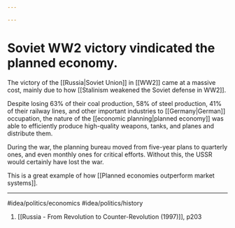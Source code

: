 ```yaml
---

---
```

# Soviet WW2 victory vindicated the planned economy. 
The victory of the [[Russia|Soviet Union]] in [[WW2]] came at a massive cost, mainly due to how [[Stalinism weakened the Soviet defense in WW2]]. 

Despite losing 63% of their coal production, 58% of steel production, 41% of their railway lines, and other important industries to [[Germany|German]] occupation, the nature of the [[economic planning|planned economy]] was able to efficiently produce high-quality weapons, tanks, and planes and distribute them.

During the war, the planning bureau moved from five-year plans to quarterly ones, and even monthly ones for critical efforts. Without this, the USSR would certainly have lost the war.

This is a great example of how [[Planned economies outperform market systems]]. 

---
#idea/politics/economics 
#idea/politics/history 

1. [[Russia - From Revolution to Counter-Revolution (1997)]], p203